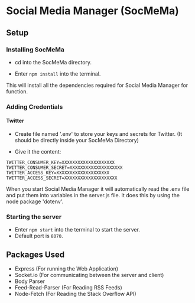 # Social Media Manager (SocMeMa)

## Setup

### Installing SocMeMa

* cd into the SocMeMa directory.

* Enter `npm install` into the terminal.

This will install all the dependencies required for Social Media Manager for function.

### Adding Credentials

#### Twitter
* Create file named '.env' to store your keys and secrets for Twitter.
(It should be directly inside your SocMeMa Directory)

* Give it the content:
```
TWITTER_CONSUMER_KEY=XXXXXXXXXXXXXXXXXXXX
TWITTER_CONSUMER_SECRET=XXXXXXXXXXXXXXXXXXXX
TWITTER_ACCESS_KEY=XXXXXXXXXXXXXXXXXXXX
TWITTER_ACCESS_SECRET=XXXXXXXXXXXXXXXXXXXX
```
When you start Social Media Manager it will automatically read the .env file and put them into
variables in the server.js file.
It does this by using the node package 'dotenv'.

### Starting the server

* Enter `npm start` into the terminal to start the server.
* Default port is `8070`.

## Packages Used
* Express (For running the Web Application)
* Socket.io (For communicating between the server and client)
* Body Parser
* Feed-Read-Parser (For Reading RSS Feeds)
* Node-Fetch (For Reading the Stack Overflow API)
